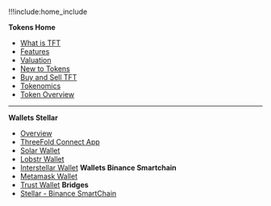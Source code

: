 !!!include:home_include

**Tokens Home**

- [What is TFT](token_what)
- [Features](token_features)
- [Valuation](grid_valuation)
- [New to Tokens](newtotokens)
- [Buy and Sell TFT](how_to_buy)
- [Tokenomics](tokenomics)
- [Token Overview](token_overview)
-----------
**Wallets Stellar**
- [Overview](threefold_wallets)
- [ThreeFold Connect App](threefold_connect)
- [Solar Wallet](solar_wallet)
- [Lobstr Wallet](lobstr_wallet)
- [Interstellar Wallet](tft_interstellar)
**Wallets Binance Smartchain**
- [Metamask Wallet](tft_bsc_metamask)
- [Trust Wallet](tft_bsc_trustwallet)
**Bridges**
- [Stellar - Binance SmartChain](tft_bsc_bridge)